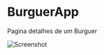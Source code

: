 # BurguerApp

Pagina detalhes de um Burguer

![Screenshot](https://firebasestorage.googleapis.com/v0/b/emocio-21c3a.appspot.com/o/github%2FPageDetails.jpeg?alt=media&token=4ca10a4d-4818-4c8c-9fb9-02e3d8283027)
